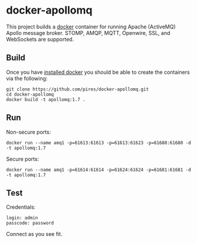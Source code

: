 docker-apollomq
==============

This project builds a [docker](http://docker.io/) container for running Apache (ActiveMQ) Apollo message broker. STOMP, AMQP, MQTT, Openwire, SSL, and WebSockets are supported.

## Build

Once you have [installed docker](https://www.docker.io/gettingstarted/#h_installation) you should be able to create the containers via the following:

```
git clone https://github.com/pires/docker-apollomq.git
cd docker-apollomq
docker build -t apollomq:1.7 .
```

## Run

Non-secure ports:

```
docker run --name amq1 -p=61613:61613 -p=61613:61623 -p=61680:61680 -d -t apollomq:1.7
```

Secure ports:

```
docker run --name amq1 -p=61614:61614 -p=61624:61624 -p=61681:61681 -d -t apollomq:1.7
```

## Test

Credentials:
```
login: admin
passcode: password
```

Connect as you see fit.